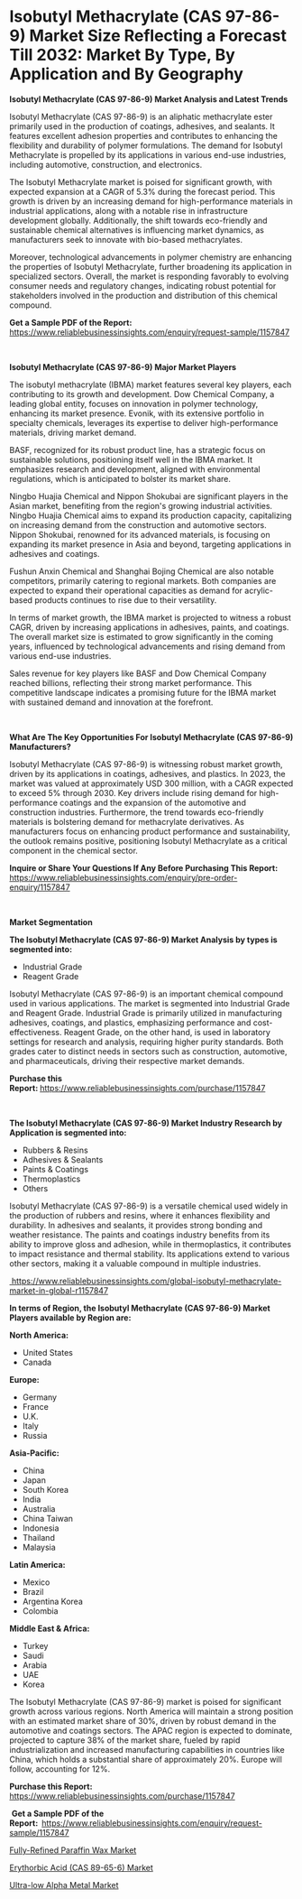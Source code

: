 <p><h1>Isobutyl Methacrylate (CAS 97-86-9) Market Size Reflecting a Forecast Till 2032: Market By Type, By Application and By Geography</h1></p><p><strong>Isobutyl Methacrylate (CAS 97-86-9) Market Analysis and Latest Trends</strong></p>
<p><p>Isobutyl Methacrylate (CAS 97-86-9) is an aliphatic methacrylate ester primarily used in the production of coatings, adhesives, and sealants. It features excellent adhesion properties and contributes to enhancing the flexibility and durability of polymer formulations. The demand for Isobutyl Methacrylate is propelled by its applications in various end-use industries, including automotive, construction, and electronics.</p><p>The Isobutyl Methacrylate market is poised for significant growth, with expected expansion at a CAGR of 5.3% during the forecast period. This growth is driven by an increasing demand for high-performance materials in industrial applications, along with a notable rise in infrastructure development globally. Additionally, the shift towards eco-friendly and sustainable chemical alternatives is influencing market dynamics, as manufacturers seek to innovate with bio-based methacrylates.</p><p>Moreover, technological advancements in polymer chemistry are enhancing the properties of Isobutyl Methacrylate, further broadening its application in specialized sectors. Overall, the market is responding favorably to evolving consumer needs and regulatory changes, indicating robust potential for stakeholders involved in the production and distribution of this chemical compound.</p></p>
<p><strong>Get a Sample PDF of the Report:&nbsp;</strong> <a href="https://www.reliablebusinessinsights.com/enquiry/request-sample/1157847?utm_campaign=1106&utm_medium=2&utm_source=Github&utm_content=ia&utm_term=01022025&utm_id=isobutyl-methacrylate-cas-97-86-9">https://www.reliablebusinessinsights.com/enquiry/request-sample/1157847</a></p>
<p>&nbsp;</p>
<p><strong>Isobutyl Methacrylate (CAS 97-86-9) Major Market Players</strong></p>
<p><p>The isobutyl methacrylate (IBMA) market features several key players, each contributing to its growth and development. Dow Chemical Company, a leading global entity, focuses on innovation in polymer technology, enhancing its market presence. Evonik, with its extensive portfolio in specialty chemicals, leverages its expertise to deliver high-performance materials, driving market demand.</p><p>BASF, recognized for its robust product line, has a strategic focus on sustainable solutions, positioning itself well in the IBMA market. It emphasizes research and development, aligned with environmental regulations, which is anticipated to bolster its market share.</p><p>Ningbo Huajia Chemical and Nippon Shokubai are significant players in the Asian market, benefiting from the region's growing industrial activities. Ningbo Huajia Chemical aims to expand its production capacity, capitalizing on increasing demand from the construction and automotive sectors. Nippon Shokubai, renowned for its advanced materials, is focusing on expanding its market presence in Asia and beyond, targeting applications in adhesives and coatings.</p><p>Fushun Anxin Chemical and Shanghai Bojing Chemical are also notable competitors, primarily catering to regional markets. Both companies are expected to expand their operational capacities as demand for acrylic-based products continues to rise due to their versatility.</p><p>In terms of market growth, the IBMA market is projected to witness a robust CAGR, driven by increasing applications in adhesives, paints, and coatings. The overall market size is estimated to grow significantly in the coming years, influenced by technological advancements and rising demand from various end-use industries.</p><p>Sales revenue for key players like BASF and Dow Chemical Company reached billions, reflecting their strong market performance. This competitive landscape indicates a promising future for the IBMA market with sustained demand and innovation at the forefront.</p></p>
<p>&nbsp;</p>
<p><strong>What Are The Key Opportunities For Isobutyl Methacrylate (CAS 97-86-9) Manufacturers?</strong></p>
<p><p>Isobutyl Methacrylate (CAS 97-86-9) is witnessing robust market growth, driven by its applications in coatings, adhesives, and plastics. In 2023, the market was valued at approximately USD 300 million, with a CAGR expected to exceed 5% through 2030. Key drivers include rising demand for high-performance coatings and the expansion of the automotive and construction industries. Furthermore, the trend towards eco-friendly materials is bolstering demand for methacrylate derivatives. As manufacturers focus on enhancing product performance and sustainability, the outlook remains positive, positioning Isobutyl Methacrylate as a critical component in the chemical sector.</p></p>
<p><strong>Inquire or Share Your Questions If Any Before Purchasing This Report:</strong> <a href="https://www.reliablebusinessinsights.com/enquiry/pre-order-enquiry/1157847?utm_campaign=1106&utm_medium=2&utm_source=Github&utm_content=ia&utm_term=01022025&utm_id=isobutyl-methacrylate-cas-97-86-9">https://www.reliablebusinessinsights.com/enquiry/pre-order-enquiry/1157847</a></p>
<p>&nbsp;</p>
<p><strong>Market Segmentation</strong></p>
<p><strong>The Isobutyl Methacrylate (CAS 97-86-9) Market Analysis by types is segmented into:</strong></p>
<p><ul><li>Industrial Grade</li><li>Reagent Grade</li></ul></p>
<p><p>Isobutyl Methacrylate (CAS 97-86-9) is an important chemical compound used in various applications. The market is segmented into Industrial Grade and Reagent Grade. Industrial Grade is primarily utilized in manufacturing adhesives, coatings, and plastics, emphasizing performance and cost-effectiveness. Reagent Grade, on the other hand, is used in laboratory settings for research and analysis, requiring higher purity standards. Both grades cater to distinct needs in sectors such as construction, automotive, and pharmaceuticals, driving their respective market demands.</p></p>
<p><strong>Purchase this Report:&nbsp;</strong><a href="https://www.reliablebusinessinsights.com/purchase/1157847?utm_campaign=1106&utm_medium=2&utm_source=Github&utm_content=ia&utm_term=01022025&utm_id=isobutyl-methacrylate-cas-97-86-9">https://www.reliablebusinessinsights.com/purchase/1157847</a></p>
<p>&nbsp;</p>
<p><strong>The Isobutyl Methacrylate (CAS 97-86-9) Market Industry Research by Application is segmented into:</strong></p>
<p><ul><li>Rubbers & Resins</li><li>Adhesives & Sealants</li><li>Paints & Coatings</li><li>Thermoplastics</li><li>Others</li></ul></p>
<p><p>Isobutyl Methacrylate (CAS 97-86-9) is a versatile chemical used widely in the production of rubbers and resins, where it enhances flexibility and durability. In adhesives and sealants, it provides strong bonding and weather resistance. The paints and coatings industry benefits from its ability to improve gloss and adhesion, while in thermoplastics, it contributes to impact resistance and thermal stability. Its applications extend to various other sectors, making it a valuable compound in multiple industries.</p></p>
<p><a href="https://www.reliablebusinessinsights.com/global-isobutyl-methacrylate-market-in-global-r1157847?utm_campaign=1106&utm_medium=2&utm_source=Github&utm_content=ia&utm_term=01022025&utm_id=isobutyl-methacrylate-cas-97-86-9">&nbsp;https://www.reliablebusinessinsights.com/global-isobutyl-methacrylate-market-in-global-r1157847</a></p>
<p><strong>In terms of Region, the Isobutyl Methacrylate (CAS 97-86-9) Market Players available by Region are:</strong></p>
<p>
    <p> <strong> North America: </strong>
        <ul>
            <li>United States</li>
            <li>Canada</li>
        </ul>
        </p> 
    <p> <strong> Europe: </strong>
        <ul>
            <li>Germany</li>
            <li>France</li>
            <li>U.K.</li>
            <li>Italy</li>
            <li>Russia</li>
        </ul>
        </p> 
    <p> <strong> Asia-Pacific: </strong>
        <ul>
            <li>China</li>
            <li>Japan</li>
            <li>South Korea</li>
            <li>India</li>
            <li>Australia</li>
            <li>China Taiwan</li>
            <li>Indonesia</li>
            <li>Thailand</li>
            <li>Malaysia</li>
        </ul>
        </p> 
    <p> <strong> Latin America: </strong>
        <ul>
            <li>Mexico</li>
            <li>Brazil</li>
            <li>Argentina Korea</li>
            <li>Colombia</li>
        </ul>
        </p> 
    <p> <strong> Middle East & Africa: </strong>
        <ul>
            <li>Turkey</li>
            <li>Saudi</li>
            <li>Arabia</li>
            <li>UAE</li>
            <li>Korea</li>
        </ul>
    </p>
    </p>
<p><p>The Isobutyl Methacrylate (CAS 97-86-9) market is poised for significant growth across various regions. North America will maintain a strong position with an estimated market share of 30%, driven by robust demand in the automotive and coatings sectors. The APAC region is expected to dominate, projected to capture 38% of the market share, fueled by rapid industrialization and increased manufacturing capabilities in countries like China, which holds a substantial share of approximately 20%. Europe will follow, accounting for 12%.</p></p>
<p><strong>Purchase this Report: </strong><a href="https://www.reliablebusinessinsights.com/purchase/1157847?utm_campaign=1106&utm_medium=2&utm_source=Github&utm_content=ia&utm_term=01022025&utm_id=isobutyl-methacrylate-cas-97-86-9">https://www.reliablebusinessinsights.com/purchase/1157847</a></p>
<p>&nbsp;<strong>Get a Sample PDF of the Report:&nbsp;&nbsp;</strong><a href="https://www.reliablebusinessinsights.com/enquiry/request-sample/1157847?utm_campaign=1106&utm_medium=2&utm_source=Github&utm_content=ia&utm_term=01022025&utm_id=isobutyl-methacrylate-cas-97-86-9">https://www.reliablebusinessinsights.com/enquiry/request-sample/1157847</a></p>
<p><strong></strong></p>
<p><p><a href="https://github.com/simurmarzoa/Market-Research-Report-List-1/blob/main/fully-refined-paraffin-wax-market.md?utm_campaign=1106&utm_medium=2&utm_source=Github&utm_content=ia&utm_term=01022025&utm_id=isobutyl-methacrylate-cas-97-86-9">Fully-Refined Paraffin Wax Market</a></p><p><a href="https://github.com/gethunsides/Market-Research-Report-List-1/blob/main/erythorbic-acid-cas-89-65-6-market.md?utm_campaign=1106&utm_medium=2&utm_source=Github&utm_content=ia&utm_term=01022025&utm_id=isobutyl-methacrylate-cas-97-86-9">Erythorbic Acid (CAS 89-65-6) Market</a></p><p><a href="https://github.com/borgomornar/Market-Research-Report-List-1/blob/main/ultra-low-alpha-metal-market.md?utm_campaign=1106&utm_medium=2&utm_source=Github&utm_content=ia&utm_term=01022025&utm_id=isobutyl-methacrylate-cas-97-86-9">Ultra-low Alpha Metal Market</a></p></p>